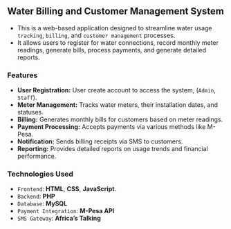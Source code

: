 ## Water Billing and Customer Management System

- This is a web-based application designed to streamline water usage `tracking`, `billing`, and `customer management` processes. 
- It allows users to register for water connections, record monthly meter readings, generate bills, process payments, and generate detailed reports.

### Features

- **User Registration:** User create account to access the system, (``Admin``, ``Staff``).
- **Meter Management:** Tracks water meters, their installation dates, and statuses.
- **Billing:** Generates monthly bills for customers based on meter readings.
- **Payment Processing:** Accepts payments via various methods like M-Pesa.
- **Notification:** Sends billing receipts via SMS to customers.
- **Reporting:** Provides detailed reports on usage trends and financial performance.


### Technologies Used

- `Frontend`: **HTML**, **CSS**, **JavaScript**.
- `Backend`: **PHP** 
- `Database`: **MySQL**
- `Payment Integration`: **M-Pesa API**
- `SMS Gateway`: **Africa’s Talking**
